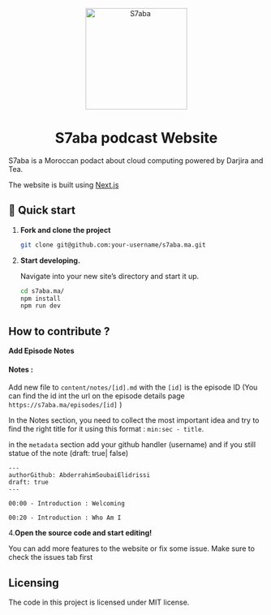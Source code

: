 <p align="center">
  <a href="https://www.s7aba.ma">
    <img alt="S7aba" src="https://raw.githubusercontent.com/AbderrahimSoubaiElidrissi/s7aba.ma/main/public/images/logo.png" width="200" />
  </a>
</p>
<h1 align="center">
  S7aba podcast Website
</h1>

S7aba is a Moroccan podact about cloud computing powered by Darjira and Tea.

The website is built using [Next.js](http://nextjs.org)

## 🚀 Quick start

1.  **Fork and clone the project**

    ```sh
    git clone git@github.com:your-username/s7aba.ma.git
    ```

1.  **Start developing.**

    Navigate into your new site’s directory and start it up.

    ```sh
    cd s7aba.ma/
    npm install
    npm run dev
    ```

## How to contribute ?

**Add Episode Notes**

#### Notes :

Add new file to `content/notes/[id].md` with the `[id]` is the episode ID (You can find the id int the url on the episode details page `https://s7aba.ma/episodes/[id]` )

In the Notes section, you need to collect the most important idea and try to find the right title for it using this format : `min:sec - title`.

in the `metadata` section add your github handler (username) and if you still statue of the note (draft: true| false)

```
---
authorGithub: AbderrahimSoubaiElidrissi
draft: true
---

00:00 - Introduction : Welcoming

00:20 - Introduction : Who Am I

```

4.**Open the source code and start editing!**

You can add more features to the website or fix some issue. Make sure to check the issues tab first

## Licensing

The code in this project is licensed under MIT license.
